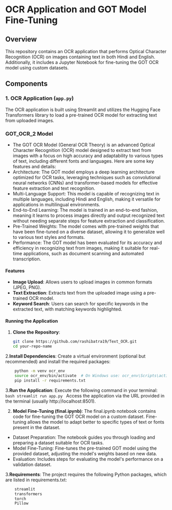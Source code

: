 # OCR Application and GOT Model Fine-Tuning

## Overview
This repository contains an OCR application that performs Optical Character Recognition (OCR) on images containing text in both Hindi and English. Additionally, it includes a Jupyter Notebook for fine-tuning the GOT OCR model using custom datasets.

## Components

### 1. OCR Application (`app.py`)
The OCR application is built using Streamlit and utilizes the Hugging Face Transformers library to load a pre-trained OCR model for extracting text from uploaded images.

### GOT_OCR_2 Model 
- The GOT OCR Model (General OCR Theory) is an advanced Optical Character Recognition (OCR) model designed to extract text from images with a focus on high accuracy and adaptability to various types of text, including different fonts and languages. Here are some key features and details:
- Architecture: The GOT model employs a deep learning architecture optimized for OCR tasks, leveraging techniques such as convolutional neural networks (CNNs) and transformer-based models for effective feature extraction and text recognition.
- Multi-Language Support: This model is capable of recognizing text in multiple languages, including Hindi and English, making it versatile for applications in multilingual environments.
- End-to-End Learning: The model is trained in an end-to-end fashion, meaning it learns to process images directly and output recognized text without needing separate steps for feature extraction and classification.
- Pre-Trained Weights: The model comes with pre-trained weights that have been fine-tuned on a diverse dataset, allowing it to generalize well to various text styles and formats.
- Performance: The GOT model has been evaluated for its accuracy and efficiency in recognizing text from images, making it suitable for real-time applications, such as document scanning and automated transcription.

  
#### Features
- **Image Upload**: Allows users to upload images in common formats (JPEG, PNG).
- **Text Extraction**: Extracts text from the uploaded image using a pre-trained OCR model.
- **Keyword Search**: Users can search for specific keywords in the extracted text, with matching keywords highlighted.

#### Running the Application
1. **Clone the Repository**:
   ```bash
   git clone https://github.com/rashibatra19/Text_OCR.git
   cd your-repo-name
2.**Install Dependencies**:
  Create a virtual environment (optional but recommended) and install the required packages:
  ```bash
      python -m venv ocr_env
      source ocr_env/bin/activate  # On Windows use: ocr_env\Scripts\activate
      pip install -r requirements.txt
```
3.**Run the Application**: 
  Execute the following command in your terminal:
    ```bash
      streamlit run app.py
      ```
      Access the application via the URL provided in the terminal (usually http://localhost:8501).
  

2. **Model Fine-Tuning (final.ipynb)**:
    The final.ipynb notebook contains code for fine-tuning the GOT OCR model on a custom dataset. Fine-tuning allows the model to adapt better to specific types of     text or fonts present in the dataset.

- Dataset Preparation: The notebook guides you through loading and preparing a dataset suitable for OCR tasks.
- Model Fine-Tuning: Fine-tunes the pre-trained GOT model using the provided dataset, adjusting the model's weights based on new data.
- Evaluation: Includes steps for evaluating the model's performance on a validation dataset.

3.**Requirements**:
  The project requires the following Python packages, which are listed in requirements.txt:
```bash
    streamlit
    transformers
    torch
    Pillow
```
